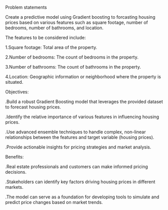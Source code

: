 Problem statements 

Create a predictive model using Gradient boosting to forcasting housing 
prices based on various features such as square footage, number of bedrooms, 
number of bathrooms, and location.

The features to be considered include:

1.Square footage: Total area of the property.

2.Number of bedrooms: The count of bedrooms in the property.

3.Number of bathrooms: The count of bathrooms in the property.

4.Location: Geographic information or neighborhood where the property is situated.

Objectives:

.Build a robust Gradient Boosting model that leverages the provided dataset to forecast housing 
prices.

.Identify the relative importance of various features in influencing housing prices.

.Use advanced ensemble techniques to handle complex, non-linear relationships between the 
features and target variable (housing prices).

.Provide actionable insights for pricing strategies and market analysis.

Benefits:

.Real estate professionals and customers can make informed pricing decisions.

.Stakeholders can identify key factors driving housing prices in different markets.

.The model can serve as a foundation for developing tools to simulate and predict price changes 
based on market trends.

